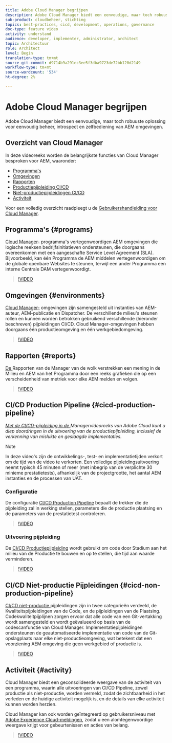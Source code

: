 ```yaml
---
title: Adobe Cloud Manager begrijpen
description: Adobe Cloud Manager biedt een eenvoudige, maar toch robuuste oplossing voor eenvoudig beheer, introspect en zelfbediening van AEM omgevingen.
sub-product: cloudbeheer, stichting
topics: best-practices, cicd, development, operations, governance
doc-type: feature video
activity: understand
audience: developer, implementer, administrator, architect
topic: Architectuur
role: Architect
level: Begin
translation-type: tm+mt
source-git-commit: d9714b9a291ec3ee5f3dba9723de72bb120d2149
workflow-type: tm+mt
source-wordcount: '534'
ht-degree: 2%

---
```



# Adobe Cloud Manager begrijpen

Adobe Cloud Manager biedt een eenvoudige, maar toch robuuste oplossing voor eenvoudig beheer, introspect en zelfbediening van AEM omgevingen.

## Overzicht van Cloud Manager

In deze videoreeks worden de belangrijkste functies van Cloud Manager besproken voor AEM, waaronder:

* [Programma&#39;s](#programs)
* [Omgevingen](#environments)
* [Rapporten](#reports)
* [Productiepijpleiding CI/CD](#cicd-production-pipeline)
* [Niet-productiepijpleidingen CI/CD](#cicd-non-production-pipeline)
* [Activiteit](#activity)

Voor een volledig overzicht raadpleegt u de [Gebruikershandleiding voor Cloud Manager](https://docs.adobe.com/content/help/en/experience-manager-cloud-manager/using/introduction-to-cloud-manager.html).

## Programma&#39;s {#programs}

[Cloud Manager-](https://docs.adobe.com/content/help/en/experience-manager-cloud-manager/using/getting-started/setting-up-program.html) programma&#39;s vertegenwoordigen AEM omgevingen die logische reeksen bedrijfsinitiatieven ondersteunen, die doorgaans overeenkomen met een aangeschafte Service Level Agreement (SLA). Bijvoorbeeld, kan één Programma de AEM middelen vertegenwoordigen om de globale openbare Websites te steunen, terwijl een ander Programma een interne Centrale DAM vertegenwoordigt.

>[!VIDEO](https://video.tv.adobe.com/v/26313/?quality=12&learn=on)

## Omgevingen {#environments}

[Cloud Manager-](https://docs.adobe.com/content/help/en/experience-manager-cloud-manager/using/how-to-use/manage-your-environment.html) omgevingen zijn samengesteld uit instanties van AEM-auteur, AEM-publicatie en Dispatcher. De verschillende milieu&#39;s steunen rollen en kunnen worden betrokken gebruikend verschillende (hieronder beschreven) pijpleidingen CI/CD. Cloud Manager-omgevingen hebben doorgaans één productieomgeving en één werkgebiedomgeving.

>[!VIDEO](https://video.tv.adobe.com/v/26318/?quality=12&learn=on)

## Rapporten {#reports}

[De ](https://docs.adobe.com/content/help/en/experience-manager-cloud-manager/using/how-to-use/monitor-your-environments.html) Rapporten van de Manager van de wolk verstrekken een mening in de Milieu en AEM van het Programma door een reeks grafieken die op een verscheidenheid van metriek voor elke AEM melden en volgen.

>[!VIDEO](https://video.tv.adobe.com/v/26315/?quality=12&learn=on)

## CI/CD Production Pipeline {#cicd-production-pipeline}

*[Met de CI/CD-pijpleiding in de ](./use-the-cicd-pipeline-in-cloud-manager-for-aem.md) Managervideoreeks van Adobe Cloud kunt u diep doordringen in de uitvoering van de productiepijpleiding, inclusief de verkenning van mislukte en geslaagde implementaties.*

>[!NOTE]
>
> In deze video&#39;s zijn de ontwikkelings-, test- en implementatietijden verkort om de tijd van de video te verkorten. Een volledige pijpleidingsuitvoering neemt typisch 45 minuten of meer (met inbegrip van de verplichte 30 minieme prestatietests), afhankelijk van de projectgrootte, het aantal AEM instanties en de processen van UAT.

### Configuratie

De configuratie [CI/CD Production Pipeline](https://docs.adobe.com/content/help/en/experience-manager-cloud-manager/using/how-to-use/configuring-pipeline.html) bepaalt de trekker die de pijpleiding zal in werking stellen, parameters die de productie plaatsing en de parameters van de prestatietest controleren.

>[!VIDEO](https://video.tv.adobe.com/v/26314/?quality=12&learn=on)

### Uitvoering pijpleiding

De [CI/CD Productiepijpleiding](https://docs.adobe.com/content/help/en/experience-manager-cloud-manager/using/how-to-use/deploying-code.html) wordt gebruikt om code door Stadium aan het milieu van de Productie te bouwen en op te stellen, die tijd aan waarde verminderen.

>[!VIDEO](https://video.tv.adobe.com/v/26317/?quality=12&learn=on)

## CI/CD Niet-productie Pijpleidingen {#cicd-non-production-pipeline}

[CI/CD niet-productie ](https://docs.adobe.com/content/help/en/experience-manager-cloud-manager/using/how-to-use/configuring-pipeline.html#non-production--code-quality-only-pipelines) pijpleidingen zijn in twee categorieën verdeeld, de Kwaliteitspijpleidingen van de Code, en de pijpleidingen van de Plaatsing. Codekwaliteitpijplijnen zorgen ervoor dat alle code van een Git-vertakking wordt samengesteld en wordt geëvalueerd op basis van de codescanfunctie van Cloud Manager. Implementatiepijpleidingen ondersteunen de geautomatiseerde implementatie van code van de Git-opslagplaats naar elke niet-productieomgeving, wat betekent dat een voorziening AEM omgeving die geen werkgebied of productie is.

>[!VIDEO](https://video.tv.adobe.com/v/26316/?quality=12&learn=on)

## Activiteit {#activity}

Cloud Manager biedt een geconsolideerde weergave van de activiteit van een programma, waarin alle uitvoeringen van CI/CD Pipeline, zowel productie als niet-productie, worden vermeld, zodat de zichtbaarheid in het verleden en de huidige activiteit mogelijk is, en de details van elke activiteit kunnen worden herzien.

Cloud Manager kan ook worden geïntegreerd op gebruikersniveau met [Adobe Experience Cloud-meldingen](https://docs.adobe.com/content/help/en/experience-manager-cloud-manager/using/how-to-use/notifications.html), zodat u een alomtegenwoordige weergave krijgt voor gebeurtenissen en acties van belang.

>[!VIDEO](https://video.tv.adobe.com/v/26319/?quality=12&learn=on)
